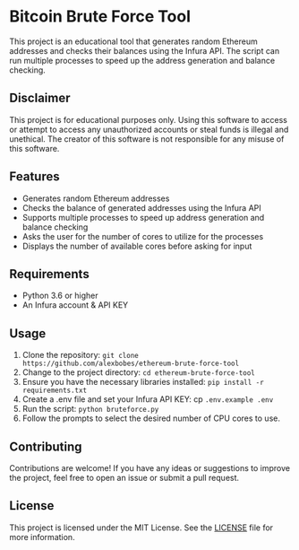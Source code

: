 # Bitcoin Brute Force Tool

This project is an educational tool that generates random Ethereum addresses and checks their balances using the Infura API. The script can run multiple processes to speed up the address generation and balance checking.

## Disclaimer

This project is for educational purposes only. Using this software to access or attempt to access any unauthorized accounts or steal funds is illegal and unethical. The creator of this software is not responsible for any misuse of this software.

## Features

- Generates random Ethereum addresses
- Checks the balance of generated addresses using the Infura API
- Supports multiple processes to speed up address generation and balance checking
- Asks the user for the number of cores to utilize for the processes
- Displays the number of available cores before asking for input

## Requirements

- Python 3.6 or higher
- An Infura account & API KEY

## Usage

1. Clone the repository: `git clone https://github.com/alexbobes/ethereum-brute-force-tool`
2. Change to the project directory: `cd ethereum-brute-force-tool`
3. Ensure you have the necessary libraries installed: `pip install -r requirements.txt`
4. Create a .env file and set your Infura API KEY: cp `.env.example .env`
5. Run the script: `python bruteforce.py`
6. Follow the prompts to select the desired number of CPU cores to use.

## Contributing

Contributions are welcome! If you have any ideas or suggestions to improve the project, feel free to open an issue or submit a pull request.

## License

This project is licensed under the MIT License. See the [LICENSE](LICENSE) file for more information.
